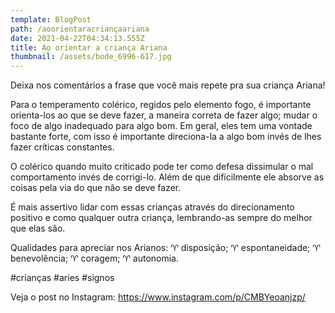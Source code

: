 ```yaml
---
template: BlogPost
path: /aoorientaracriançaariana
date: 2021-04-22T04:34:13.555Z
title: Ao orientar a criança Ariana
thumbnail: /assets/bode_6996-617.jpg
---
```

Deixa nos comentários a frase que você mais repete pra sua criança Ariana!

Para o temperamento colérico, regidos pelo elemento fogo, é importante orienta-los ao que se deve fazer, a maneira correta de fazer algo; mudar o foco de algo inadequado para algo bom. Em geral, eles tem uma vontade bastante forte, com isso é importante direciona-la a algo bom invés de lhes fazer críticas constantes.

O colérico quando muito criticado pode ter como defesa dissimular o mal comportamento invés de corrigi-lo. Além de que dificilmente ele absorve as coisas pela via do que não se deve fazer.

É mais assertivo lidar com essas crianças através do direcionamento positivo e como qualquer outra criança, lembrando-as sempre do melhor que elas são.

Qualidades para apreciar nos Arianos:
♈ disposição;
♈ espontaneidade;
♈ benevolência;
♈ coragem;
♈ autonomia.



#crianças #aries #signos

Veja o post no Instagram:
https://www.instagram.com/p/CMBYeoanjzp/
